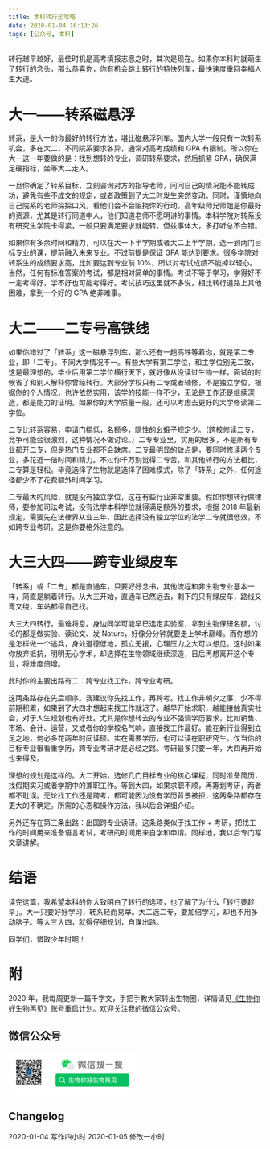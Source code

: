 ```yaml
---
title: 本科转行全攻略
date: 2020-01-04 16:13:26
tags: [公众号, 本科]
---
```


转行越早越好，最佳时机是高考填报志愿之时，其次是现在。如果你本科时就萌生了转行的念头，那么恭喜你，你有机会跳上转行的特快列车，最快速度重回幸福人生大道。

# 大一——转系磁悬浮

转系，是大一的你最好的转行方法，堪比磁悬浮列车。国内大学一般只有一次转系机会，多在大二，不同院系要求各异，通常对高考成绩和 GPA 有限制。所以你在大一这一年要做的是：找到想转的专业，调研转系要求，然后抓紧 GPA，确保满足硬指标，坐等大二走人。

一旦你确定了转系目标，立刻咨询对方的指导老师，问问自己的情况能不能转成功，避免有些不成文的规定，或者政策到了大二时发生突然变动。同时，谨慎地向自己院系的老师探探口风，看他们会不会阻挠你的行动。高年级师兄师姐是你最好的资源，尤其是转行同道中人，他们知道老师不愿明讲的事情。本科学院对转系没有研究生学院卡得紧，一般只要满足要求就能转。但兹事体大，多打听总不会错。

如果你有多余时间和精力，可以在大一下半学期或者大二上半学期，选一到两门目标专业的课，提前融入未来专业。不过前提是保证 GPA 能达到要求。很多学院对转系生的成绩要求高，比如要达到专业前 10%，所以对考试成绩不能掉以轻心。当然，任何有标准答案的考试，都是相对简单的事情。考试不等于学习，学得好不一定考得好，学不好也可能考得好。考试技巧这里就不多说，相比转行道路上其他困难，拿到一个好的 GPA 绝非难事。

# 大二——二专号高铁线

如果你错过了「转系」这一磁悬浮列车，那么还有一趟高铁等着你，就是第二专业，即「二专」。不同大学情况不一。有些大学有第二学位，和主学位别无二致，这是最理想的，毕业后用第二学位横行天下，就好像从没读过生物一样，面试的时候省了和别人解释你曾经转行。大部分学校只有二专或者辅修，不是独立学位，根据你的个人情况，也许依然实用，该学的技能一样不少，无论是工作还是继续深造，都是能力的证明。如果你的大学质量一般，还可以考虑去更好的大学修读第二学位。

二专比转系容易，申请门槛低，名额多，隐性的幺蛾子规定少。（跨校修读二专，竞争可能会很激烈，这种情况不做讨论。）二专专业里，实用的居多，不是所有专业都开二专，但是热门专业都不会缺席。二专最明显的缺点是，要同时修读两个专业，多花近一倍时间和精力。不过你千万别觉得二专苦，和其他转行的方法相比，二专算是轻松。毕竟选择了生物就是选择了困难模式，除了「转系」之外，任何途径都少不了花费额外时间学习。

二专最大的风险，就是没有独立学位，这在有些行业非常重要。假如你想转行做律师，要参加司法考试，没有法学本科学位就得满足额外的要求，根据 2018 年最新规定，需要先在法律界从业三年，因此选择没有独立学位的法学二专就很低效，不如跨专业考研。这是你要格外注意的。

# 大三大四——跨专业绿皮车

「转系」或「二专」都是直通车，只要好好念书，其他流程和非生物专业基本一样，简直是躺着转行。从大三开始，直通车已然远去，剩下的只有绿皮车，路线又弯又绕，车站都得自己找。

大三大四转行，最难将息。身边同学可能早已选定实验室，拿到生物保研名额，讨论的都是做实验、读论文、发 Nature，好像分分钟就要走上学术巅峰。而你想的是怎样做一个逃兵，身处道德低地，孤立无援，心理压力之大可以想见。这时如果你放弃抵抗，明明无心学术，却选择在生物领域继续深造，日后再想离开这个专业，将难度倍增。

此时你的主要出路有二：跨专业找工作，跨专业考研。

这两条路存在先后顺序。我建议你先找工作，再跨考。找工作非朝夕之事，少不得前期积累，如果到了大四才想起来找工作就迟了。越早开始求职，越能接触真实社会，对于人生规划也有好处。尤其是你想转去的专业不强调学历要求，比如销售、市场、会计、运营，又或者你的学校名气响，直接找工作最好。能在新行业得到立足之地，何必多花两年时间读硕。实在需要学历，也可以读在职研究生。仅当你的目标专业很看重学历，跨专业考研才是必经之路。考研最多只要一年，大四再开始也来得及。

理想的规划是这样的。大二开始，选修几门目标专业的核心课程，同时准备简历，找假期实习或者学期中的兼职工作。等到大四，如果求职不顺，再筹划考研，两者都不耽误。无论找工作还是跨考，都可能因为没有学历背景被拒，这两条路都存在更大的不确定。所需的心态和操作方法，我以后会详细介绍。

另外还存在第三条出路：出国跨专业读研。这条路类似于找工作 + 考研，把找工作的时间用来准备语言考试，考研的时间用来自学和申请。同样地，我以后专门写文章讲解。

# 结语

读完这篇，我希望本科的你大致明白了转行的选项，也了解了为什么「转行要趁早」。大一只要好好学习，转系轻而易举。大二选二专，要加倍学习，却也不用多动脑子。等大三大四，就得仔细规划，自谋出路。

同学们，惜取少年时啊！

# 附

2020 年，我每周更新一篇千字文，手把手教大家转出生物圈，详情请见[《生物你好生物再见》账号重启计划](https://www.biobyelogy.com/2019/12/22/reboot-of-biobyelogy/)。欢迎关注我的微信公众号。

## 微信公众号

<img src="/images/biobyelogy-qrcode.png" width="50%">

## Changelog
2020-01-04 写作四小时
2020-01-05 修改一小时
